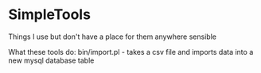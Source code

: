 # SimpleTools

Things I use but don't have a place for them anywhere sensible

What these tools do:
  bin/import.pl - takes a csv file and imports data into a new mysql database table
